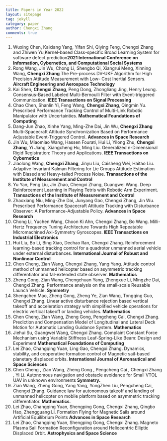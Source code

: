 ```yaml
---
title: Papers in Year 2022
layout: sitepage
tag: jekyll
category: paper
author: Chengxi Zhang
comments: true
---
```

<ol>
	<li>Wuxing Chen, Kaixiang Yang, Yifan Shi, Qiying Feng, Chengxi Zhang and Zhiwen Yu,Kernel-based Class-specific Broad Learning System for software defect prediction<b>2021 International Conference on Information, Cybernetics, and Computational Social Systems</b></li>
	<li>Rong Wang, Jin Wu, Chong Li, Shengbo Qi, Xiangrui Meng, Xinning Wang, <b>Chengxi Zhang</b> The Pre-process DV-UKF Algorithm for High Precision Attitude Measurement with Low- Cost Inertial Sensors.  <b> Aircraft Engineering and Aerospace Technology</b></li>
	<li>Kai Shen, <b>Chengxi Zhang</b>, Peng Dong, Zhongliang Jing, Henry Leung. Consensus-Based Labeled Multi-Bernoulli Filter with Event-triggered Communication. <b> IEEE Transactions on Signal Processing</b></li>
	<li>Chao Chen, Shanlin Yi, Feng Wang, <b>Chengxi Zhang</b>, Qingmin Yu. Prescribed Performance Tracking Control of Multi-Link Robotic Manipulator with Uncertainties. <b> Mathematical Foundations of Computing</b></li> 
	<li>Dang-Jun Zhao, Xinhe Yang, Ming-Zhe Dai, Jin Wu, <b>Chengxi Zhang</b> Multi-Spacecraft Attitude Synchronization Based on Performance
Adjustable Event-Triggered Control. <b>Advances in Space Research</b> </li>
	<li>Jin Wu, Miaomiao Wang, Hassen Fourati, Hui Li, Yilong Zhu, <b>Chengxi Zhang</b>, Yi Jiang, Xiangcheng Hu, Ming Liu. Generalized n-Dimensional Rigid Registration: Theory and Applications.  <b>IEEE Transactions on Cybernetics</b> </li>
	<li>Jiaolong Wang, <b>Chengxi Zhang</b>, Jinyu Liu, Caisheng Wei, Haitao Liu. Adaptive Invariant Kalman Filtering for Lie Groups Attitude Estimation with Biased and Heavy-tailed Process Noise. <b>Transactions of the Institute of Measurement and Control</b> </li>
	<li>Yu Yan, Peng Liu, Jin Zhao, Chengxi Zhang, Guangwei Wang. Deep Reinforcement Learning in Playing Tetris with Robotic Arm Experiment. <b>Transactions of the Institute of Measurement and Control</b></li>
	<li>Zhaoxiang Niu, Ming-Zhe Dai, Junyang Gao, Chengxi Zhang, Jin Wu. Prescribed Performance Spacecraft Attitude Tracking with Disturbance Observer: A Performance-Adjustable Policy. <b>Advances in Space Research</b></li>
	<li>Chong Li, Yuchen Wang, Choon Ki Ahn, Chengxi Zhang, Bo Wang. Milli-Hertz Frequency Tuning Architecture Towards High Repeatable Micromachined Axi-Symmetry Gyroscopes. <b>IEEE Transactions on Industrial Electronics</b></li>
	<li>Hui Liu, Bo Li, Bing Xiao, Dechao Ran, Chengxi Zhang. Reinforcement learning-based tracking control for a quadrotor unmanned aerial vehicle under external disturbances. <b>International Journal of Robust and Nonlinear Control</b> </li>
	<li>Chen Cheng, Zian Wang, Chengxi Zhang, Yang Yang. Attitude control method of unmanned helicopter based on asymmetric tracking differentiator and fal-extended state observer. <b>Mathematics</b></li>
	<li>Zheng Gong, Zian Wang, Chengchuan Yang, Zhengxue Li, Mingzhe Dai, Chengxi Zhang. Performance analysis on the small-scale Reusable Launch Vehicle. <b>Symmetry</b></li>
	<li>Shengchen Mao, Zheng Gong, Zheng Ye, Zian Wang, Tongqing Guo, Chengxi Zhang. Linear active disturbance rejection based vertical takeoff and acceleration strategy with simplified vehicle operations for electric vertical takeoff or landing vehicles. <b>Mathematics</b></li>
	<li>Chen Cheng, Zian Wang, Zheng Gong, Pengcheng Cai, Chengxi Zhang. Prediction and Compensation Model of Longitudinal and Lateral Deck Motion for Automatic Landing Guidance System. <b>Mathematics</b></li>
	<li>Jiehui Su, Guangwei Wang, Chengxi Zhang. Complaint Constant Force Mechanism using Variable Stiffness Leaf-Spring-Like Beam: Design and Experiment <b>Mathematical Foundations of Computing</b> </li>
	<li>Lei Zhao, Changqing Yuan, Ling Gao, Chengxi Zhang. Dynamics, stability, and cooperative formation control of Magnetic sail-based planetary displaced orbits. <b>International Journal of Aeronautical and Space Sciences</b></li>
	<li>Chen Cheng , Zian Wang, Zheng Gong , Pengcheng Cai , Chengxi Zhang , Yi Li. Autonomous navigation and obstacle avoidance for Small VTOL UAV in unknown environments <b>Symmetry.</b></li>
	<li>Zian Wang, Zheng Gong, Yang Yang, YongZhen Liu, Pengcheng Cai, Chengxi Zhang. Guidance law for autonomous takeoff and landing of unmanned helicopter on mobile platform based on asymmetric tracking differentiator. <b>Mathematics</b>.</li>
	<li>Lei Zhao, Changqing Yuan, Shengping Gong, Chengxi Zhang, Qingbo Hao, Zhengguang Li. Formation Flying for Magnetic Sails around Artificial Equilibrium Points <b>Advances in Space Research</b></li>
	<li>Lei Zhao, Changqing Yuan, Shengping Gong, Chengxi Zhang. Magneto Plasma Sail Formation Reconfiguration around Heliocentric Elliptic Displaced Orbit. <b>Astrophysics and Space Science</b></li>
</ol>